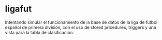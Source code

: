 # ligafut
Intentando simular el funcionamiento de la base de datos de la liga de futbol español de primera división, con el uso de stored pricedures, triggers y una vista para la tabla de
clasificación.
